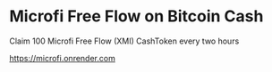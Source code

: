 # Microfi Free Flow on Bitcoin Cash

Claim 100 Microfi Free Flow (XMI) CashToken every two hours

https://microfi.onrender.com
